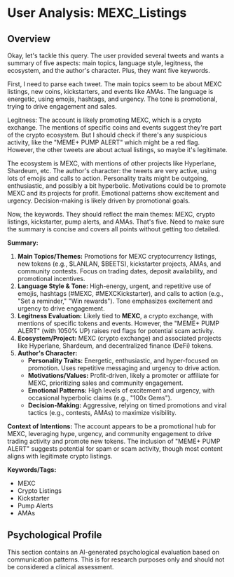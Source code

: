 # User Analysis: MEXC_Listings

## Overview

<think>
Okay, let's tackle this query. The user provided several tweets and wants a summary of five aspects: main topics, language style, legitness, the ecosystem, and the author's character. Plus, they want five keywords.

First, I need to parse each tweet. The main topics seem to be about MEXC listings, new coins, kickstarters, and events like AMAs. The language is energetic, using emojis, hashtags, and urgency. The tone is promotional, trying to drive engagement and sales.

Legitness: The account is likely promoting MEXC, which is a crypto exchange. The mentions of specific coins and events suggest they're part of the crypto ecosystem. But I should check if there's any suspicious activity, like the "MEME+ PUMP ALERT" which might be a red flag. However, the other tweets are about actual listings, so maybe it's legitimate.

The ecosystem is MEXC, with mentions of other projects like Hyperlane, Shardeum, etc. The author's character: the tweets are very active, using lots of emojis and calls to action. Personality traits might be outgoing, enthusiastic, and possibly a bit hyperbolic. Motivations could be to promote MEXC and its projects for profit. Emotional patterns show excitement and urgency. Decision-making is likely driven by promotional goals.

Now, the keywords. They should reflect the main themes: MEXC, crypto listings, kickstarter, pump alerts, and AMAs. That's five. Need to make sure the summary is concise and covers all points without getting too detailed.
</think>

**Summary:**  
1. **Main Topics/Themes:** Promotions for MEXC cryptocurrency listings, new tokens (e.g., $LANLAN, $BEETS), kickstarter projects, AMAs, and community contests. Focus on trading dates, deposit availability, and promotional incentives.  
2. **Language Style & Tone:** High-energy, urgent, and repetitive use of emojis, hashtags (#MEXC, #MEXCKickstarter), and calls to action (e.g., "Set a reminder," "Win rewards"). Tone emphasizes excitement and urgency to drive engagement.  
3. **Legitness Evaluation:** Likely tied to **MEXC**, a crypto exchange, with mentions of specific tokens and events. However, the "MEME+ PUMP ALERT" (with 1050% UP) raises red flags for potential scam activity.  
4. **Ecosystem/Project:** MEXC (crypto exchange) and associated projects like Hyperlane, Shardeum, and decentralized finance (DeFi) tokens.  
5. **Author's Character:**  
   - **Personality Traits:** Energetic, enthusiastic, and hyper-focused on promotion. Uses repetitive messaging and urgency to drive action.  
   - **Motivations/Values:** Profit-driven, likely a promoter or affiliate for MEXC, prioritizing sales and community engagement.  
   - **Emotional Patterns:** High levels of excitement and urgency, with occasional hyperbolic claims (e.g., "100x Gems").  
   - **Decision-Making:** Aggressive, relying on timed promotions and viral tactics (e.g., contests, AMAs) to maximize visibility.  

**Context of Intentions:** The account appears to be a promotional hub for MEXC, leveraging hype, urgency, and community engagement to drive trading activity and promote new tokens. The inclusion of "MEME+ PUMP ALERT" suggests potential for spam or scam activity, though most content aligns with legitimate crypto listings.  

**Keywords/Tags:**  
- MEXC  
- Crypto Listings  
- Kickstarter  
- Pump Alerts  
- AMAs

## Psychological Profile

This section contains an AI-generated psychological evaluation based on communication patterns. This is for research purposes only and should not be considered a clinical assessment.